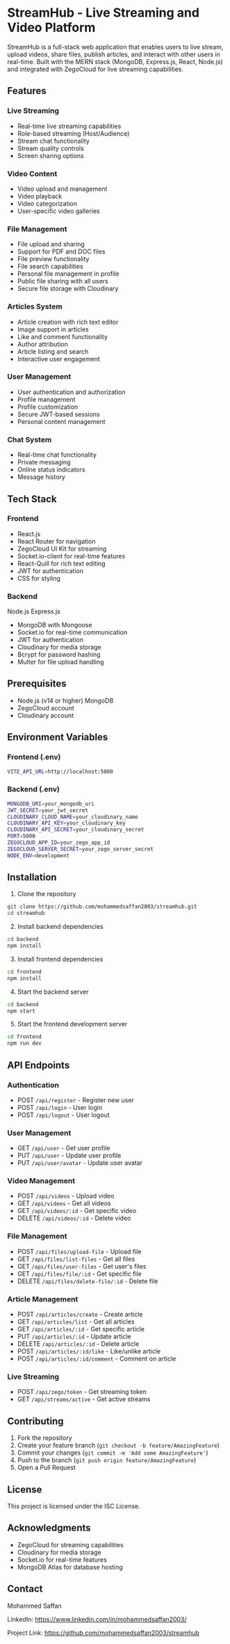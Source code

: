 # StreamHub - Live Streaming and Video Platform

StreamHub is a full-stack web application that enables users to live stream, upload videos, share files, publish articles, and interact with other users in real-time. Built with the MERN stack (MongoDB, Express.js, React, Node.js) and integrated with ZegoCloud for live streaming capabilities.

## Features

### Live Streaming

- Real-time live streaming capabilities
- Role-based streaming (Host/Audience)
- Stream chat functionality
- Stream quality controls
- Screen sharing options

### Video Content

- Video upload and management
- Video playback
- Video categorization
- User-specific video galleries

### File Management

- File upload and sharing
- Support for PDF and DOC files
- File preview functionality
- File search capabilities
- Personal file management in profile
- Public file sharing with all users
- Secure file storage with Cloudinary

### Articles System

- Article creation with rich text editor
- Image support in articles
- Like and comment functionality
- Author attribution
- Article listing and search
- Interactive user engagement

### User Management

- User authentication and authorization
- Profile management
- Profile customization
- Secure JWT-based sessions
- Personal content management

### Chat System

- Real-time chat functionality
- Private messaging
- Online status indicators
- Message history

## Tech Stack

### Frontend

- React.js
- React Router for navigation
- ZegoCloud UI Kit for streaming
- Socket.io-client for real-time features
- React-Quill for rich text editing
- JWT for authentication
- CSS for styling

### Backend

Node.js
Express.js

- MongoDB with Mongoose
- Socket.io for real-time communication
- JWT for authentication
- Cloudinary for media storage
- Bcrypt for password hashing
- Multer for file upload handling

## Prerequisites

- Node.js (v14 or higher)
  MongoDB
- ZegoCloud account
- Cloudinary account

## Environment Variables

### Frontend (.env)

```bash
VITE_API_URL=http://localhost:5000
```

### Backend (.env)

```bash
MONGODB_URI=your_mongodb_uri
JWT_SECRET=your_jwt_secret
CLOUDINARY_CLOUD_NAME=your_cloudinary_name
CLOUDINARY_API_KEY=your_cloudinary_key
CLOUDINARY_API_SECRET=your_cloudinary_secret
PORT=5000
ZEGOCLOUD_APP_ID=your_zego_app_id
ZEGOCLOUD_SERVER_SECRET=your_zego_server_secret
NODE_ENV=development
```

## Installation

1. Clone the repository

```bash
git clone https://github.com/mohammedsaffan2003/streamhub.git
cd streamhub
```

2. Install backend dependencies

```bash
cd backend
npm install
```

3. Install frontend dependencies

```bash
cd frontend
npm install
```

4. Start the backend server

```bash
cd backend
npm start
```

5. Start the frontend development server

```bash
cd frontend
npm run dev
```

## API Endpoints

### Authentication

- POST `/api/register` - Register new user
- POST `/api/login` - User login
- POST `/api/logout` - User logout

### User Management

- GET `/api/user` - Get user profile
- PUT `/api/user` - Update user profile
- PUT `/api/user/avatar` - Update user avatar

### Video Management

- POST `/api/videos` - Upload video
- GET `/api/videos` - Get all videos
- GET `/api/videos/:id` - Get specific video
- DELETE `/api/videos/:id` - Delete video

### File Management

- POST `/api/files/upload-file` - Upload file
- GET `/api/files/list-files` - Get all files
- GET `/api/files/user-files` - Get user's files
- GET `/api/files/file/:id` - Get specific file
- DELETE `/api/files/delete-file/:id` - Delete file

### Article Management

- POST `/api/articles/create` - Create article
- GET `/api/articles/list` - Get all articles
- GET `/api/articles/:id` - Get specific article
- PUT `/api/articles/:id` - Update article
- DELETE `/api/articles/:id` - Delete article
- POST `/api/articles/:id/like` - Like/unlike article
- POST `/api/articles/:id/comment` - Comment on article

### Live Streaming

- POST `/api/zego/token` - Get streaming token
- GET `/api/streams/active` - Get active streams

## Contributing

1. Fork the repository
2. Create your feature branch (`git checkout -b feature/AmazingFeature`)
3. Commit your changes (`git commit -m 'Add some AmazingFeature'`)
4. Push to the branch (`git push origin feature/AmazingFeature`)
5. Open a Pull Request

## License

This project is licensed under the ISC License.

## Acknowledgments

- ZegoCloud for streaming capabilities
- Cloudinary for media storage
- Socket.io for real-time features
- MongoDB Atlas for database hosting

## Contact

Mohammed Saffan

LinkedIn: https://www.linkedin.com/in/mohammedsaffan2003/

Project Link: https://github.com/mohammedsaffan2003/streamhub
